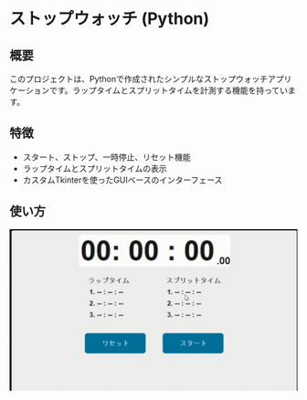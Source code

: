 # ストップウォッチ (Python)

## 概要
このプロジェクトは、Pythonで作成されたシンプルなストップウォッチアプリケーションです。ラップタイムとスプリットタイムを計測する機能を持っています。

## 特徴
- スタート、ストップ、一時停止、リセット機能
- ラップタイムとスプリットタイムの表示
- カスタムTkinterを使ったGUIベースのインターフェース

## 使い方
![ストップウォッチ動作GIF](resources/ストップウォッチ動作確認.gif)
